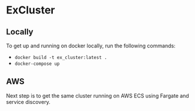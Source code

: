 # ExCluster

## Locally

To get up and running on docker locally, run the following commands:

* `docker build -t ex_cluster:latest .`
* `docker-compose up`

## AWS

Next step is to get the same cluster running on AWS ECS using Fargate and service discovery.

